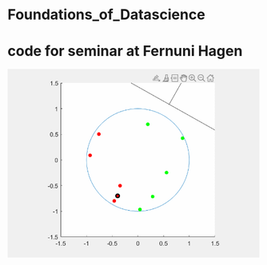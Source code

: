 # Foundations_of_Datascience
# code for seminar at Fernuni Hagen
![alt text](https://github.com/a-german/Foundations_of_Datascience/blob/main/Perceptron_algorithm_animated.gif)
